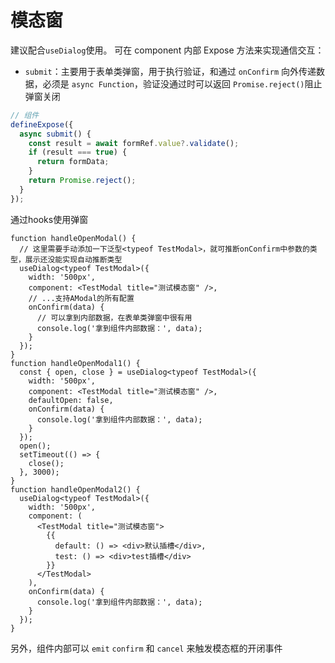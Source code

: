 # 模态窗
建议配合`useDialog`使用。
可在 component 内部 Expose 方法来实现通信交互：

- `submit`：主要用于表单类弹窗，用于执行验证，和通过 `onConfirm` 向外传递数据，必须是 `async Function`，验证没通过时可以返回 `Promise.reject()`阻止弹窗关闭

```js
// 组件
defineExpose({
  async submit() {
    const result = await formRef.value?.validate();
    if (result === true) {
      return formData;
    }
    return Promise.reject();
  }
});
```

通过hooks使用弹窗
```tsx
function handleOpenModal() {
  // 这里需要手动添加一下泛型<typeof TestModal>，就可推断onConfirm中参数的类型，展示还没能实现自动推断类型
  useDialog<typeof TestModal>({
    width: '500px',
    component: <TestModal title="测试模态窗" />,
    // ...支持AModal的所有配置
    onConfirm(data) {
      // 可以拿到内部数据，在表单类弹窗中很有用
      console.log('拿到组件内部数据：', data);
    }
  });
}
function handleOpenModal1() {
  const { open, close } = useDialog<typeof TestModal>({
    width: '500px',
    component: <TestModal title="测试模态窗" />,
    defaultOpen: false,
    onConfirm(data) {
      console.log('拿到组件内部数据：', data);
    }
  });
  open();
  setTimeout(() => {
    close();
  }, 3000);
}
function handleOpenModal2() {
  useDialog<typeof TestModal>({
    width: '500px',
    component: (
      <TestModal title="测试模态窗">
        {{
          default: () => <div>默认插槽</div>,
          test: () => <div>test插槽</div>
        }}
      </TestModal>
    ),
    onConfirm(data) {
      console.log('拿到组件内部数据：', data);
    }
  });
}
```

另外，组件内部可以 `emit` `confirm` 和 `cancel` 来触发模态框的开闭事件
